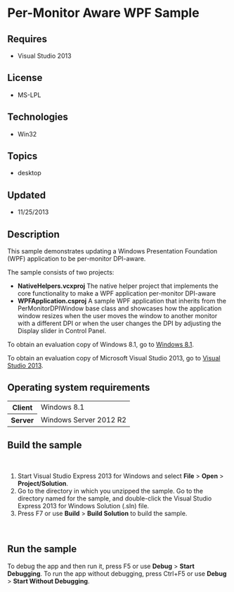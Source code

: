 # Per-Monitor Aware WPF Sample
## Requires
- Visual Studio 2013
## License
- MS-LPL
## Technologies
- Win32
## Topics
- desktop
## Updated
- 11/25/2013
## Description

<div id="mainSection">
<p>This sample demonstrates updating a Windows Presentation Foundation (WPF) application to be per-monitor DPI-aware.</p>
<p>The sample consists of two projects:</p>
<ul>
<li><strong>NativeHelpers.vcxproj</strong>&nbsp;The native helper project that implements the core functionality to make a WPF application per-monitor DPI-aware
</li><li><strong>WPFApplication.csproj</strong>&nbsp;A sample WPF application that inherits from the PerMonitorDPIWindow base class and showcases how the application window resizes when the user moves the window to another monitor with a different DPI or when the
 user changes the DPI by adjusting the Display slider in Control Panel. </li></ul>
<p>To obtain an evaluation copy of Windows&nbsp;8.1, go to <a href="http://go.microsoft.com/fwlink/p/?linkid=301696">
Windows&nbsp;8.1</a>.</p>
<p>To obtain an evaluation copy of Microsoft Visual Studio&nbsp;2013, go to <a href="http://go.microsoft.com/fwlink/p/?linkid=301697">
Visual Studio&nbsp;2013</a>.</p>
<h2>Operating system requirements</h2>
<table>
<tbody>
<tr>
<th>Client</th>
<td><dt>Windows&nbsp;8.1 </dt></td>
</tr>
<tr>
<th>Server</th>
<td><dt>Windows Server&nbsp;2012&nbsp;R2 </dt></td>
</tr>
</tbody>
</table>
<h2>Build the sample</h2>
<p>&nbsp;</p>
<ol>
<li>Start Visual Studio Express&nbsp;2013 for Windows and select <strong>File</strong> &gt;
<strong>Open</strong> &gt; <strong>Project/Solution</strong>. </li><li>Go to the directory in which you unzipped the sample. Go to the directory named for the sample, and double-click the Visual Studio Express&nbsp;2013 for Windows Solution (.sln) file.
</li><li>Press F7 or use <strong>Build</strong> &gt; <strong>Build Solution</strong> to build the sample.
</li></ol>
<p>&nbsp;</p>
<h2>Run the sample</h2>
<p>To debug the app and then run it, press F5 or use <strong>Debug</strong> &gt; <strong>
Start Debugging</strong>. To run the app without debugging, press Ctrl&#43;F5 or use <strong>
Debug</strong> &gt; <strong>Start Without Debugging</strong>.</p>
</div>
